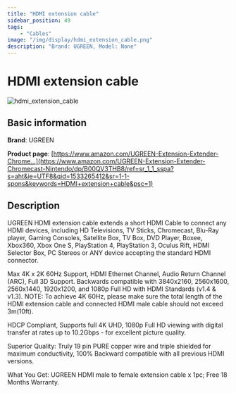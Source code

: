 ```yaml
---
title: "HDMI extension cable"
sidebar_position: 49
tags:
    - "Cables"
image: "/img/display/hdmi_extension_cable.png"
description: "Brand: UGREEN, Model: None"
---
```

# HDMI extension cable

![hdmi_extension_cable](/img/display/hdmi_extension_cable.png)

## Basic information

**Brand**: UGREEN

**Product page**: [https://www.amazon.com/UGREEN-Extension-Extender-Chrome...](https://www.amazon.com/UGREEN-Extension-Extender-Chromecast-Nintendo/dp/B00QV3THB8/ref=sr_1_1_sspa?s=aht&ie=UTF8&qid=1533265412&sr=1-1-spons&keywords=HDMI+extension+cable&psc=1)

## Description

UGREEN HDMI extension cable extends a short HDMI Cable to connect any HDMI devices, including HD Televisions, TV Sticks, Chromecast, Blu\-Ray player, Gaming Consoles, Satellite Box, TV Box, DVD Player, Boxee, Xbox360, Xbox One S, PlayStation 4, PlayStation 3, Oculus Rift, HDMI Selector Box, PC Stereos or ANY device accepting the standard HDMI connector\.

Max 4K x 2K 60Hz Support, HDMI Ethernet Channel, Audio Return Channel \(ARC\), Full 3D Support\. Backwards compatible with 3840x2160, 2560x1600, 2560x1440, 1920x1200, and 1080p Full HD with HDMI Standards \(v1\.4 & v1\.3\)\. NOTE: To achieve 4K 60Hz, please make sure the total length of the HDMI extension cable and connected HDMI male cable should not exceed 3m\(10ft\)\.

HDCP Compliant, Supports full 4K UHD, 1080p Full HD viewing with digital transfer at rates up to 10\.2Gbps \- for excellent picture quality\.

Superior Quality: Truly 19 pin PURE copper wire and triple shielded for maximum conductivity, 100% Backward compatible with all previous HDMI versions\.

What You Get: UGREEN HDMI male to female extension cable x 1pc; Free 18 Months Warranty\.

